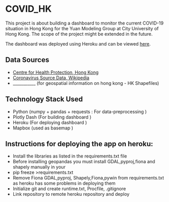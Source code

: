 # COVID_HK

This project is about building a dashboard to monitor the current COVID-19 situation in Hong Kong for the Yuan Modeling Group at City University of Hong Kong. The scope of the project might be extended in the future.

The dashboard was deployed using Heroku and can be viewed <a href="https://ymgcovidhk.herokuapp.com/" target="_blank">here</a>.

## Data Sources
- [Centre for Health Protection, Hong Kong](https://www.chp.gov.hk/)
- [Coronavirus Source Data, Wikipedia](https://en.wikipedia.org/wiki/COVID-19_pandemic_cases)
- ___________ (for geospatial information on hong kong - HK Shapefiles)

## Technology Stack Used
- Python (numpy + pandas + requests : For data-preprocessing )
- Plotly Dash (For building dashboard )
- Heroku (For deploying dashboard )
- Mapbox (used as basemap )

## Instructions for deploying the app on heroku:
- Install the libraries as listed in the requirements.txt file
- Before installing geopandas you must install GDAL,pyproj,fiona and shapely manually in your 
- pip freeze >requirements.txt
- Remove Fiona GDAL,pyproj, Shapely,Fiona,pywin from requirements.txt as heroku has some problems in deploying them
- Initialize git and create runtime.txt, Procfile, .gitignore
- Link repository to remote heroku repository and deploy
